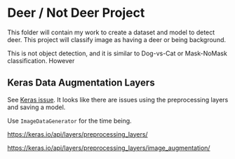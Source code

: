 # Deer / Not Deer Project

This folder will contain my work to create a dataset and model to detect deer.  This project will classify image as having a deer or being background.

This is not object detection, and it is similar to Dog-vs-Cat or Mask-NoMask classification. However

## Keras Data Augmentation Layers

See [Keras issue](https://github.com/keras-team/keras/issues/15699).  It looks like there are issues using the preprocessing layers and saving a model.

Use `ImageDataGenerator` for the time being.


https://keras.io/api/layers/preprocessing_layers/

https://keras.io/api/layers/preprocessing_layers/image_augmentation/

